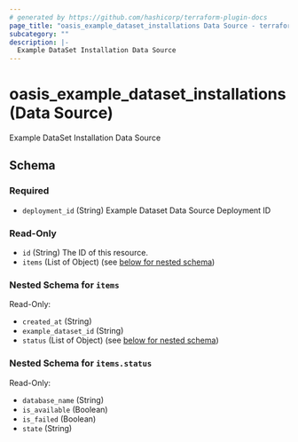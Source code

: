 ```yaml
---
# generated by https://github.com/hashicorp/terraform-plugin-docs
page_title: "oasis_example_dataset_installations Data Source - terraform-provider-oasis"
subcategory: ""
description: |-
  Example DataSet Installation Data Source
---
```


# oasis_example_dataset_installations (Data Source)

Example DataSet Installation Data Source



<!-- schema generated by tfplugindocs -->
## Schema

### Required

- `deployment_id` (String) Example Dataset Data Source Deployment ID

### Read-Only

- `id` (String) The ID of this resource.
- `items` (List of Object) (see [below for nested schema](#nestedatt--items))

<a id="nestedatt--items"></a>
### Nested Schema for `items`

Read-Only:

- `created_at` (String)
- `example_dataset_id` (String)
- `status` (List of Object) (see [below for nested schema](#nestedobjatt--items--status))

<a id="nestedobjatt--items--status"></a>
### Nested Schema for `items.status`

Read-Only:

- `database_name` (String)
- `is_available` (Boolean)
- `is_failed` (Boolean)
- `state` (String)


